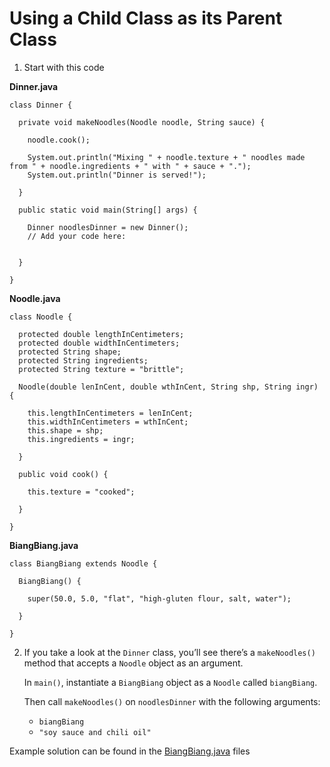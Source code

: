 # Using a Child Class as its Parent Class

1. Start with this code

**Dinner.java**

```
class Dinner {
  
  private void makeNoodles(Noodle noodle, String sauce) {
    
    noodle.cook();
    
    System.out.println("Mixing " + noodle.texture + " noodles made from " + noodle.ingredients + " with " + sauce + ".");
    System.out.println("Dinner is served!");
    
  }
  
  public static void main(String[] args) {
    
    Dinner noodlesDinner = new Dinner();
    // Add your code here:
    
    
  }
  
}
```

**Noodle.java**

```
class Noodle {
  
  protected double lengthInCentimeters;
  protected double widthInCentimeters;
  protected String shape;
  protected String ingredients;
  protected String texture = "brittle";
  
  Noodle(double lenInCent, double wthInCent, String shp, String ingr) {
    
    this.lengthInCentimeters = lenInCent;
    this.widthInCentimeters = wthInCent;
    this.shape = shp;
    this.ingredients = ingr;
    
  }
  
  public void cook() {
    
    this.texture = "cooked";
    
  }
  
}
```

**BiangBiang.java**

```
class BiangBiang extends Noodle {
  
  BiangBiang() {
    
    super(50.0, 5.0, "flat", "high-gluten flour, salt, water");
    
  }
  
}
```

2. If you take a look at the ```Dinner``` class, you’ll see there’s a ```makeNoodles()``` method that accepts a ```Noodle``` object as an argument.

	In ```main()```, instantiate a ```BiangBiang``` object as a ```Noodle``` called ```biangBiang```.

	Then call ```makeNoodles()``` on ```noodlesDinner``` with the following arguments:

	- ```biangBiang```
	- ```"soy sauce and chili oil"```


Example solution can be found in the [BiangBiang.java](https://github.com/upliftdev/Foundations/blob/main/9.Inheritance_and_Polymorphism/Using_a_Child_Class_as_its_Parent_Class/src/main/java/com/examples/ip7/Noodle.java) files